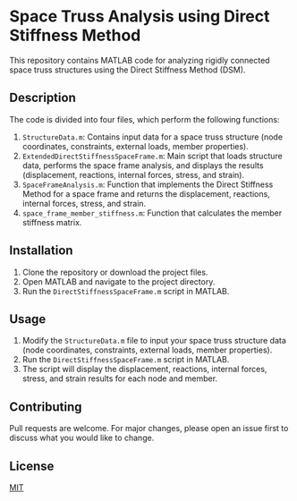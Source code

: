 Space Truss Analysis using Direct Stiffness Method
==================================================

This repository contains MATLAB code for analyzing rigidly connected space truss structures using the Direct Stiffness Method (DSM).

Description
-----------

The code is divided into four files, which perform the following functions:

1.  `StructureData.m`: Contains input data for a space truss structure (node coordinates, constraints, external loads, member properties).
2.  `ExtendedDirectStiffnessSpaceFrame.m`: Main script that loads structure data, performs the space frame analysis, and displays the results (displacement, reactions, internal forces, stress, and strain).
3.  `SpaceFrameAnalysis.m`: Function that implements the Direct Stiffness Method for a space frame and returns the displacement, reactions, internal forces, stress, and strain.
4.  `space_frame_member_stiffness.m`: Function that calculates the member stiffness matrix.

Installation
------------

1.  Clone the repository or download the project files.
2.  Open MATLAB and navigate to the project directory.
3.  Run the `DirectStiffnessSpaceFrame.m` script in MATLAB.

Usage
-----

1.  Modify the `StructureData.m` file to input your space truss structure data (node coordinates, constraints, external loads, member properties).
2.  Run the `DirectStiffnessSpaceFrame.m` script in MATLAB.
3.  The script will display the displacement, reactions, internal forces, stress, and strain results for each node and member.

Contributing
------------

Pull requests are welcome. For major changes, please open an issue first to discuss what you would like to change.


License
-------

[MIT](https://choosealicense.com/licenses/mit/)
